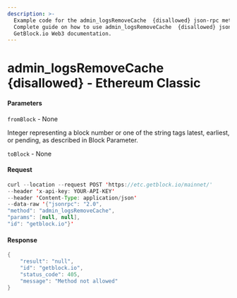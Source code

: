 ```yaml
---
description: >-
  Example code for the admin_logsRemoveCache  {disallowed} json-rpc method.
  Сomplete guide on how to use admin_logsRemoveCache  {disallowed} json-rpc in
  GetBlock.io Web3 documentation.
---
```


# admin\_logsRemoveCache {disallowed} - Ethereum Classic

#### Parameters

`fromBlock` - None

Integer representing a block number or one of the string tags latest, earliest, or pending, as described in Block Parameter.

`toBlock` - None

#### Request

```java
curl --location --request POST 'https://etc.getblock.io/mainnet/' 
--header 'x-api-key: YOUR-API-KEY' 
--header 'Content-Type: application/json' 
--data-raw '{"jsonrpc": "2.0",
"method": "admin_logsRemoveCache",
"params": [null, null],
"id": "getblock.io"}'
```

#### Response

```java
{
    "result": "null",
    "id": "getblock.io",
    "status_code": 405,
    "message": "Method not allowed"
}
```
